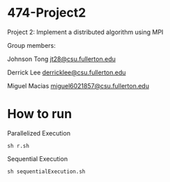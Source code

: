 # 474-Project2
Project 2: Implement a distributed algorithm using MPI

Group members:

Johnson Tong jt28@csu.fullerton.edu

Derrick Lee derricklee@csu.fullerton.edu

Miguel Macias miguel6021857@csu.fullerton.edu

# How to run

Parallelized Execution
  
    sh r.sh

Sequential Execution

    sh sequentialExecution.sh
  
